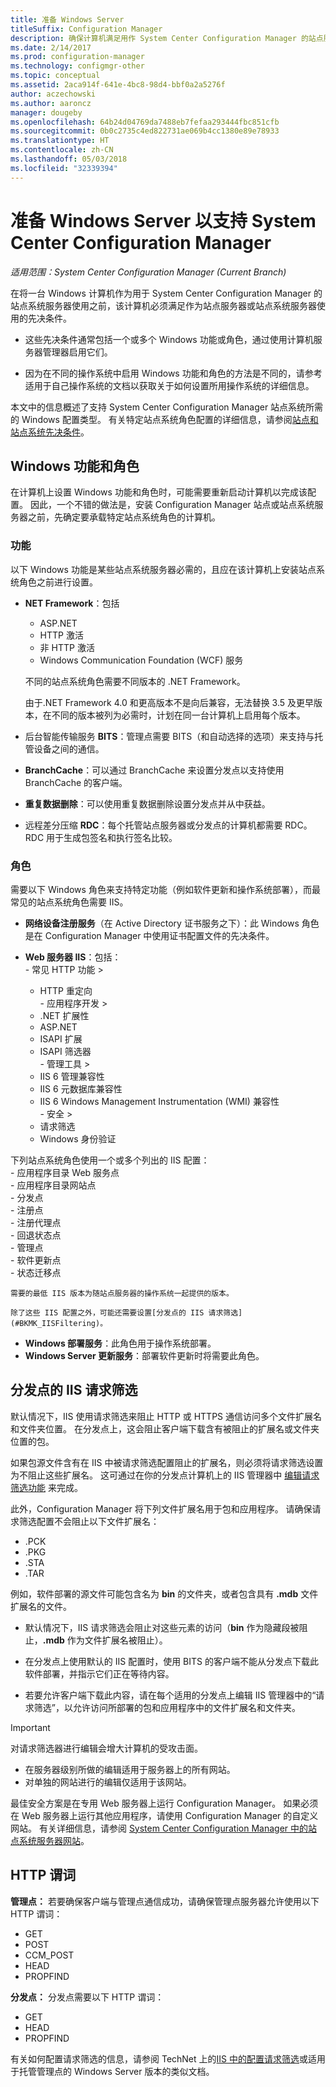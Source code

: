 ```yaml
---
title: 准备 Windows Server
titleSuffix: Configuration Manager
description: 确保计算机满足用作 System Center Configuration Manager 的站点服务器或站点系统服务器的先决条件。
ms.date: 2/14/2017
ms.prod: configuration-manager
ms.technology: configmgr-other
ms.topic: conceptual
ms.assetid: 2aca914f-641e-4bc8-98d4-bbf0a2a5276f
author: aczechowski
ms.author: aaroncz
manager: dougeby
ms.openlocfilehash: 64b24d04769da7488eb7fefaa293444fbc851cfb
ms.sourcegitcommit: 0b0c2735c4ed822731ae069b4cc1380e89e78933
ms.translationtype: HT
ms.contentlocale: zh-CN
ms.lasthandoff: 05/03/2018
ms.locfileid: "32339394"
---
```

# <a name="prepare-windows-servers-to-support-system-center-configuration-manager"></a>准备 Windows Server 以支持 System Center Configuration Manager

*适用范围：System Center Configuration Manager (Current Branch)*

在将一台 Windows 计算机作为用于 System Center Configuration Manager 的站点系统服务器使用之前，该计算机必须满足作为站点服务器或站点系统服务器使用的先决条件。  

-   这些先决条件通常包括一个或多个 Windows 功能或角色，通过使用计算机服务器管理器启用它们。  

-   因为在不同的操作系统中启用 Windows 功能和角色的方法是不同的，请参考适用于自己操作系统的文档以获取关于如何设置所用操作系统的详细信息。  

本文中的信息概述了支持 System Center Configuration Manager 站点系统所需的 Windows 配置类型。 有关特定站点系统角色配置的详细信息，请参阅[站点和站点系统先决条件](/sccm/core/plan-design/configs/site-and-site-system-prerequisites)。

##  <a name="BKMK_WinFeatures"></a>Windows 功能和角色  
 在计算机上设置 Windows 功能和角色时，可能需要重新启动计算机以完成该配置。 因此，一个不错的做法是，安装 Configuration Manager 站点或站点系统服务器之前，先确定要承载特定站点系统角色的计算机。
### <a name="features"></a>功能  
 以下 Windows 功能是某些站点系统服务器必需的，且应在该计算机上安装站点系统角色之前进行设置。  

-   **NET Framework**：包括  

    -   ASP.NET  
    -   HTTP 激活  
    -   非 HTTP 激活  
    -   Windows Communication Foundation (WCF) 服务  

    不同的站点系统角色需要不同版本的 .NET Framework。  

    由于.NET Framework 4.0 和更高版本不是向后兼容，无法替换 3.5 及更早版本，在不同的版本被列为必需时，计划在同一台计算机上启用每个版本。  

-   后台智能传输服务 **BITS**：管理点需要 BITS（和自动选择的选项）来支持与托管设备之间的通信。  

-   **BranchCache**：可以通过 BranchCache 来设置分发点以支持使用 BranchCache 的客户端。  

-   **重复数据删除**：可以使用重复数据删除设置分发点并从中获益。  

-   远程差分压缩 **RDC**：每个托管站点服务器或分发点的计算机都需要 RDC。   
    RDC 用于生成包签名和执行签名比较。  

### <a name="roles"></a>角色  
 需要以下 Windows 角色来支持特定功能（例如软件更新和操作系统部署），而最常见的站点系统角色需要 IIS。  

 -   **网络设备注册服务**（在 Active Directory 证书服务之下）：此 Windows 角色是在 Configuration Manager 中使用证书配置文件的先决条件。  

 -   **Web 服务器 IIS**：包括：  
    -   常见 HTTP 功能 >  
        -   HTTP 重定向  
    -   应用程序开发 >  
        -   .NET 扩展性  
        -   ASP.NET  
        -   ISAPI 扩展  
        -   ISAPI 筛选器  
    -   管理工具 >  
        -   IIS 6 管理兼容性  
        -   IIS 6 元数据库兼容性  
        -   IIS 6 Windows Management Instrumentation (WMI) 兼容性  
    -   安全 >  
        -   请求筛选  
        -   Windows 身份验证  

 下列站点系统角色使用一个或多个列出的 IIS 配置：  
    -   应用程序目录 Web 服务点  
    -   应用程序目录网站点  
    -   分发点  
    -   注册点  
    -   注册代理点  
    -   回退状态点  
    -   管理点  
    -   软件更新点  
    -   状态迁移点     

    需要的最低 IIS 版本为随站点服务器的操作系统一起提供的版本。  

    除了这些 IIS 配置之外，可能还需要设置[分发点的 IIS 请求筛选](#BKMK_IISFiltering)。  

-   **Windows 部署服务**：此角色用于操作系统部署。  
-   **Windows Server 更新服务**：部署软件更新时将需要此角色。  

##  <a name="BKMK_IISFiltering"></a>分发点的 IIS 请求筛选  
 默认情况下，IIS 使用请求筛选来阻止 HTTP 或 HTTPS 通信访问多个文件扩展名和文件夹位置。 在分发点上，这会阻止客户端下载含有被阻止的扩展名或文件夹位置的包。  

 如果包源文件含有在 IIS 中被请求筛选配置阻止的扩展名，则必须将请求筛选设置为不阻止这些扩展名。 这可通过在你的分发点计算机上的 IIS 管理器中 [编辑请求筛选功能](https://technet.microsoft.com/library/hh831621.aspx) 来完成。  

 此外，Configuration Manager 将下列文件扩展名用于包和应用程序。 请确保请求筛选配置不会阻止以下文件扩展名：  

-   .PCK  
-   .PKG  
-   .STA  
-   .TAR  

例如，软件部署的源文件可能包含名为 **bin** 的文件夹，或者包含具有 **.mdb** 文件扩展名的文件。  

-   默认情况下，IIS 请求筛选会阻止对这些元素的访问（**bin** 作为隐藏段被阻止，**.mdb** 作为文件扩展名被阻止）。  

-   在分发点上使用默认的 IIS 配置时，使用 BITS 的客户端不能从分发点下载此软件部署，并指示它们正在等待内容。  

-   若要允许客户端下载此内容，请在每个适用的分发点上编辑 IIS 管理器中的“请求筛选”，以允许访问所部署的包和应用程序中的文件扩展名和文件夹。  

> [!IMPORTANT]  
>  对请求筛选器进行编辑会增大计算机的受攻击面。  
>   
>  -   在服务器级别所做的编辑适用于服务器上的所有网站。  
> -   对单独的网站进行的编辑仅适用于该网站。  
>   
>  最佳安全方案是在专用 Web 服务器上运行 Configuration Manager。 如果必须在 Web 服务器上运行其他应用程序，请使用 Configuration Manager 的自定义网站。 有关详细信息，请参阅 [System Center Configuration Manager 中的站点系统服务器网站](../../../core/plan-design/network/websites-for-site-system-servers.md)。  

## <a name="http-verbs"></a>HTTP 谓词
**管理点：** 若要确保客户端与管理点通信成功，请确保管理点服务器允许使用以下 HTTP 谓词：  
 - GET
 - POST
 - CCM_POST
 - HEAD
 - PROPFIND

**分发点：** 分发点需要以下 HTTP 谓词：
 - GET
 - HEAD
 - PROPFIND

有关如何配置请求筛选的信息，请参阅 TechNet 上的[IIS 中的配置请求筛选](https://technet.microsoft.com/library/hh831621.aspx#Verbs)或适用于托管管理点的 Windows Server 版本的类似文档。
